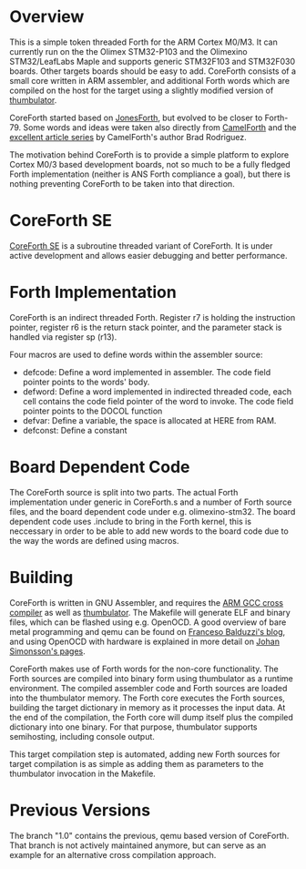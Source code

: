 Overview
========

This is a simple token threaded Forth for the ARM Cortex M0/M3.
It can currently run on the
the Olimex STM32-P103 and the Olimexino STM32/LeafLabs Maple and supports
generic STM32F103 and STM32F030 boards. Other targets boards should be easy to
add. CoreForth consists of a small core written in ARM assembler, and
additional Forth words which are compiled on the host for the target using a
slightly modified version of
[thumbulator](https://github.com/ekoeppen/thumbulator).

CoreForth started based on
[JonesForth](http://rwmj.wordpress.com/2010/08/07/jonesforth-git-repository/),
but evolved to be closer to Forth-79. Some words and ideas were taken also
directly from [CamelForth](http://www.camelforth.com/) and the [excellent
article series](http://www.bradrodriguez.com/papers/moving1.htm) by
CamelForth's author Brad Rodriguez.

The motivation behind CoreForth is to provide a simple platform to explore
Cortex M0/3 based development boards, not so much to be a fully fledged Forth
implementation (neither is ANS Forth compliance a goal), but there is nothing
preventing CoreForth to be taken into that direction.

CoreForth SE
============

[CoreForth SE](https://github.com/ekoeppen/CoreForthSE) is a subroutine threaded
variant of CoreForth. It is under active development and allows easier debugging
and better performance.

Forth Implementation
====================

CoreForth is an indirect threaded Forth. Register r7 is holding the instruction
pointer, register r6 is the return stack pointer, and the parameter stack is
handled via register sp (r13).

Four macros are used to define words within the assembler source:

* defcode: Define a word implemented in assembler. The code field pointer
  points to the words' body.
* defword: Define a word implemented in indirected threaded code, each cell
  contains the code field pointer of the word to invoke.  The code field
  pointer points to the DOCOL function
* defvar: Define a variable, the space is allocated at HERE from RAM.
* defconst: Define a constant

Board Dependent Code
====================

The CoreForth source is split into two parts. The actual Forth implementation
under generic in CoreForth.s and a number of Forth source files, and the board
dependent code under e.g. olimexino-stm32. The board dependent code uses
.include to bring in the Forth kernel, this is neccessary in order to be able
to add new words to the board code due to the way the words are defined using
macros.

Building
========

CoreForth is written in GNU Assembler, and requires the [ARM GCC cross
compiler](https://launchpad.net/gcc-arm-embedded) as well as
[thumbulator](https://github.com/ekoeppen/thumbulator).  The Makefile will
generate ELF and binary files, which can be flashed using e.g. OpenOCD. A good
overview of bare metal programming and qemu can be found on [Franceso
Balduzzi's
blog](http://balau82.wordpress.com/2010/02/14/simplest-bare-metal-program-for-arm/),
and using OpenOCD with hardware is explained in more detail on [Johan
Simonsson's pages](http://fun-tech.se/stm32/index.php).

CoreForth makes use of Forth words for the non-core functionality. The Forth
sources are compiled into binary form using thumbulator as a runtime
environment. The compiled assembler code and Forth sources are loaded into the
thumbulator memory. The Forth core executes the Forth sources, building the
target dictionary in memory as it processes the input data. At the end of the
compilation, the Forth core will dump itself plus the compiled dictionary into
one binary. For that purpose, thumbulator supports semihosting, including
console output.

This target compilation step is automated, adding new Forth sources for target
compilation is as simple as adding them as parameters to the thumbulator
invocation in the Makefile.

Previous Versions
=================

The branch "1.0" contains the previous, qemu based version of CoreForth. That
branch is not actively maintained anymore, but can serve as an example for an
alternative cross compilation approach.
